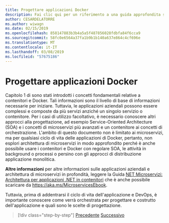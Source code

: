 ```yaml
---
title: Progettare applicazioni Docker
description: Fai clic qui per un riferimento a una guida approfondita su architettura di microservizi, perché questo è un argomento che non è descritta in dettaglio in questa Guida.
author: CESARDELATORRE
ms.author: wiwagn
ms.date: 02/15/2019
ms.openlocfilehash: 858147883b3b4a5a5f487856028fdbfa84f6cca9
ms.sourcegitcommit: 58fc0e6564a37fa1b9b1b140a637e864c4cf696e
ms.translationtype: MT
ms.contentlocale: it-IT
ms.lasthandoff: 03/08/2019
ms.locfileid: "57675186"
---
```

# <a name="design-docker-applications"></a>Progettare applicazioni Docker

Capitolo 1 di sono stati introdotti i concetti fondamentali relative a contenitori e Docker. Tali informazioni sono il livello di base di informazioni necessarie per iniziare. Tuttavia, le applicazioni aziendali possono essere complessi e composte da più servizi anziché un singolo servizio o contenitore. Per i casi di utilizzo facoltativo, è necessario conoscere altri approcci alla progettazione, ad esempio Service-Oriented Architecture (SOA) e i concetti di microservizi più avanzati e un contenitore ai concetti di orchestrazione. L'ambito di questo documento non è limitato ai microservizi, ma per qualsiasi ciclo di vita delle applicazioni di Docker, pertanto, non esplori architettura di microservizi in modo approfondito perché è anche possibile usare i contenitori e Docker con regolare SOA, le attività in background o processi o persino con gli approcci di distribuzione applicazione monolitica.

**Altre informazioni** per altre informazioni sulle applicazioni aziendali e architettura di microservizi in profondità, leggere la Guida [NET Microservizi: Architettura per applicazioni .NET in contenitori](https://docs.microsoft.com/dotnet/standard/microservices-architecture) che è anche possibile scaricare da <https://aka.ms/MicroservicesEbook>.

Tuttavia, prima di addentrarsi il ciclo di vita dell'applicazione e DevOps, è importante conoscere come verrà orchestrata per progettare e costrutto dell'applicazione e quali sono le scelte di progettazione.

>[!div class="step-by-step"]
>[Precedente](index.md)
>[Successivo](common-container-design-principles.md)
